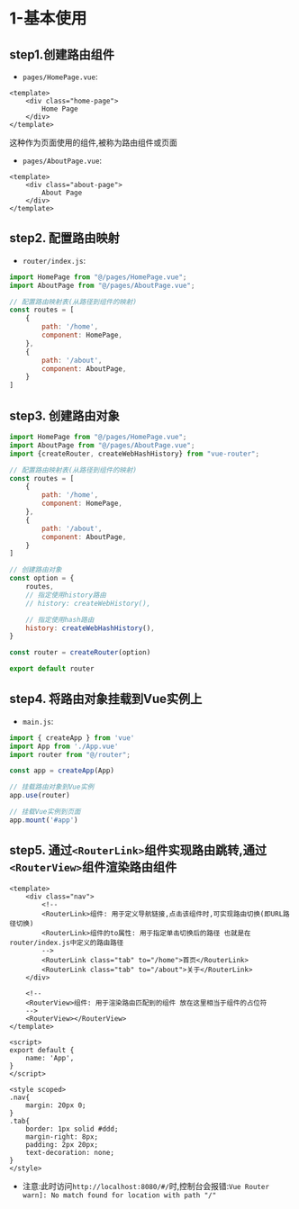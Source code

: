 # 1-基本使用

## step1.创建路由组件

- `pages/HomePage.vue`:

```vue
<template>
    <div class="home-page">
        Home Page
    </div>
</template>
```

这种作为页面使用的组件,被称为路由组件或页面

- `pages/AboutPage.vue`:

```vue
<template>
    <div class="about-page">
        About Page
    </div>
</template>
```

## step2. 配置路由映射

- `router/index.js`:

```javascript
import HomePage from "@/pages/HomePage.vue";
import AboutPage from "@/pages/AboutPage.vue";

// 配置路由映射表(从路径到组件的映射)
const routes = [
    {
        path: '/home',
        component: HomePage,
    },
    {
        path: '/about',
        component: AboutPage,
    }
]
```

## step3. 创建路由对象

```javascript
import HomePage from "@/pages/HomePage.vue";
import AboutPage from "@/pages/AboutPage.vue";
import {createRouter, createWebHashHistory} from "vue-router";

// 配置路由映射表(从路径到组件的映射)
const routes = [
    {
        path: '/home',
        component: HomePage,
    },
    {
        path: '/about',
        component: AboutPage,
    }
]

// 创建路由对象
const option = {
    routes,
    // 指定使用history路由
    // history: createWebHistory(),

    // 指定使用hash路由
    history: createWebHashHistory(),
}

const router = createRouter(option)

export default router
```

## step4. 将路由对象挂载到Vue实例上

- `main.js`:

```javascript
import { createApp } from 'vue'
import App from './App.vue'
import router from "@/router";

const app = createApp(App)

// 挂载路由对象到Vue实例
app.use(router)

// 挂载Vue实例到页面
app.mount('#app')
```

## step5. 通过`<RouterLink>`组件实现路由跳转,通过`<RouterView>`组件渲染路由组件

```vue
<template>
    <div class="nav">
        <!--
        <RouterLink>组件: 用于定义导航链接,点击该组件时,可实现路由切换(即URL路径切换)
        <RouterLink>组件的to属性: 用于指定单击切换后的路径 也就是在router/index.js中定义的路由路径
        -->
        <RouterLink class="tab" to="/home">首页</RouterLink>
        <RouterLink class="tab" to="/about">关于</RouterLink>
    </div>

    <!--
    <RouterView>组件: 用于渲染路由匹配到的组件 放在这里相当于组件的占位符
    -->
    <RouterView></RouterView>
</template>

<script>
export default {
    name: 'App',
}
</script>

<style scoped>
.nav{
    margin: 20px 0;
}
.tab{
    border: 1px solid #ddd;
    margin-right: 8px;
    padding: 2px 20px;
    text-decoration: none;
}
</style>
```

- 注意:此时访问` http://localhost:8080/#/ `时,控制台会报错:`Vue Router warn]: No match found for location with path "/"`